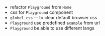 - refactor `Playground` from `Home`
- css for `Playground` component
- `globel.css` -- to clear default browser css
- `Playground` use predefined `example` from url
- `Playground` be able to use different langs
